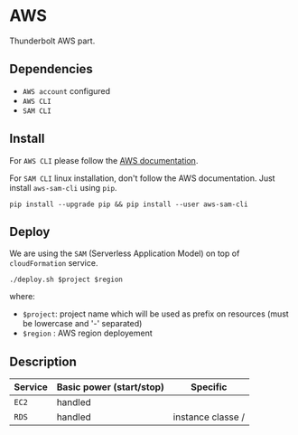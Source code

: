 # AWS

Thunderbolt AWS part.

## Dependencies

  - `AWS account` configured
  - `AWS CLI`
  - `SAM CLI`

## Install

For `AWS CLI` please follow the [AWS documentation](https://docs.aws.amazon.com/cli/latest/userguide/install-cliv2.html).

For `SAM CLI` linux installation, don't follow the AWS documentation. Just install `aws-sam-cli` using `pip`.

`pip install --upgrade pip && pip install --user aws-sam-cli`

## Deploy

We are using the `SAM` (Serverless Application Model) on top of `cloudFormation` service.

`./deploy.sh $project $region`

where:
  - `$project`: project name which will be used as prefix on resources (must be lowercase and '-' separated)
  - `$region` : AWS region deployement

## Description

| Service  | Basic power (start/stop) | Specific                                      |
|----------|--------------------------|-----------------------------------------------|
| `EC2`    | handled                  |                                               |
| `RDS`    | handled                  | instance classe /                             |